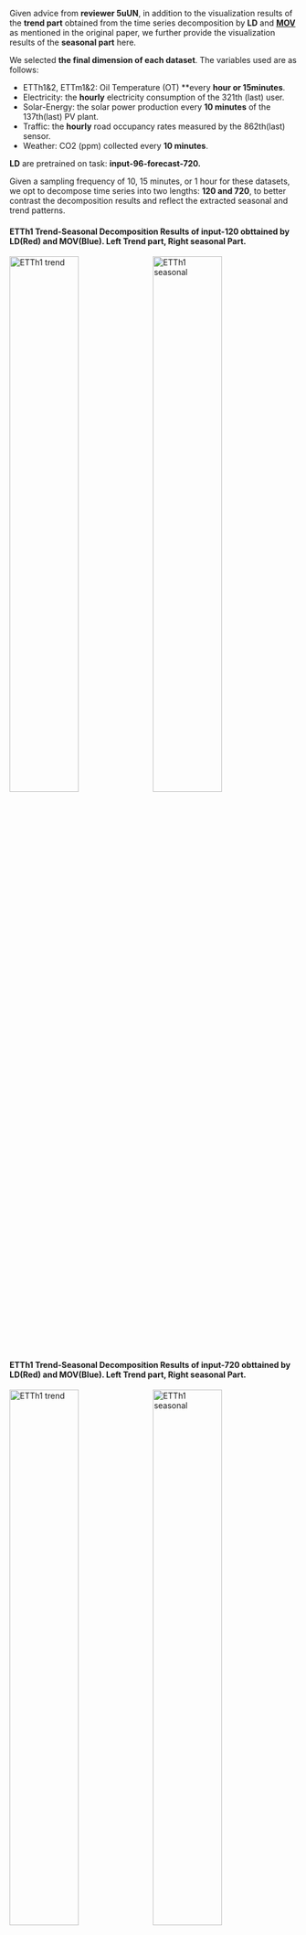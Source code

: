 Given advice from **reviewer 5uUN**, in addition to the visualization results of the **trend part** obtained from the time series decomposition by **LD** and **[MOV](https://arxiv.org/abs/2106.13008)** as mentioned in the original paper, 
we further provide the visualization results of the **seasonal part** here.

We selected **the final dimension of each dataset**. The variables used are as follows: 
- ETTh1&2, ETTm1&2: Oil Temperature (OT) **every **hour or 15minutes**.
- Electricity: the **hourly** electricity consumption of the 321th (last) user.
- Solar-Energy: the solar power production every **10 minutes** of the 137th(last) PV plant.
- Traffic: the **hourly** road occupancy rates measured by the 862th(last) sensor.
- Weather: CO2 (ppm) collected every **10 minutes**.
  
**LD** are pretrained on task: **input-96-forecast-720.**

Given a sampling frequency of 10, 15 minutes, or 1 hour for these datasets, we opt to decompose time series into two lengths: **120 and 720**, to better contrast the decomposition results and reflect the extracted seasonal and trend patterns.

#### ETTh1 Trend-Seasonal Decomposition Results of input-120 obttained by LD(Red) and MOV(Blue).  Left Trend part, Right seasonal Part.
<img src="Visualiziation_of_STD_120/ETTh1/trend.png" alt="ETTh1 trend" width=49%> <img src="Visualiziation_of_STD_120/ETTh1/season.png" alt="ETTh1 seasonal" width=49%>
#### ETTh1 Trend-Seasonal Decomposition Results of input-720 obttained by LD(Red) and MOV(Blue).  Left Trend part, Right seasonal Part.
<img src="Visualiziation_of_STD_720/ETTh1/trend.png" alt="ETTh1 trend" width=49%> <img src="Visualiziation_of_STD_720/ETTh1/season.png" alt="ETTh1 seasonal" width=49%>
#### ETTh2 Trend-Seasonal Decomposition Results of input-120 obttained by LD(Red) and MOV(Blue).  Left Trend part, Right seasonal Part.
<img src="Visualiziation_of_STD_120/ETTh2/trend.png" alt="ETTh2 trend" width=49%> <img src="Visualiziation_of_STD_120/ETTh2/season.png" alt="ETTh2 seasonal" width=49%>
#### ETTh2 Trend-Seasonal Decomposition Results of input-720 obttained by LD(Red) and MOV(Blue).  Left Trend part, Right seasonal Part.
<img src="Visualiziation_of_STD_720/ETTh2/trend.png" alt="ETTh2 trend" width=49%> <img src="Visualiziation_of_STD_720/ETTh2/season.png" alt="ETTh2 seasonal" width=49%>
#### ETTm1 Trend-Seasonal Decomposition Results of input-120 obttained by LD(Red) and MOV(Blue).  Left Trend part, Right seasonal Part.
<img src="Visualiziation_of_STD_120/ETTm1/trend.png" alt="ETTm1 trend" width=49%> <img src="Visualiziation_of_STD_120/ETTm1/season.png" alt="ETTm1 seasonal" width=49%>
#### ETTm1 Trend-Seasonal Decomposition Results of input-720 obttained by LD(Red) and MOV(Blue).  Left Trend part, Right seasonal Part.
<img src="Visualiziation_of_STD_720/ETTm1/trend.png" alt="ETTm1 trend" width=49%> <img src="Visualiziation_of_STD_720/ETTm1/season.png" alt="ETTm1 seasonal" width=49%>
#### ETTm2 Trend-Seasonal Decomposition Results of input-120 obttained by LD(Red) and MOV(Blue).  Left Trend part, Right seasonal Part.
<img src="Visualiziation_of_STD_120/ETTm2/trend.png" alt="ETTm2 trend" width=49%> <img src="Visualiziation_of_STD_120/ETTm2/season.png" alt="ETTm2 seasonal" width=49%>
#### ETTm2 Trend-Seasonal Decomposition Results of input-720 obttained by LD(Red) and MOV(Blue).  Left Trend part, Right seasonal Part.
<img src="Visualiziation_of_STD_720/ETTm2/trend.png" alt="ETTm2 trend" width=49%> <img src="Visualiziation_of_STD_720/ETTm2/season.png" alt="ETTm2 seasonal" width=49%>
#### Electricity Trend-Seasonal Decomposition Results of input-120 obttained by LD(Red) and MOV(Blue).  Left Trend part, Right seasonal Part.
<img src="Visualiziation_of_STD_120/Electricity/trend.png" alt="Electricity trend" width=49%> <img src="Visualiziation_of_STD_120/Electricity/season.png" alt="Electricity seasonal" width=49%>
#### Electricity Trend-Seasonal Decomposition Results of input-720 obttained by LD(Red) and MOV(Blue).  Left Trend part, Right seasonal Part.
<img src="Visualiziation_of_STD_720/Electricity/trend.png" alt="Electricity trend" width=49%> <img src="Visualiziation_of_STD_720/Electricity/season.png" alt="Electricity seasonal" width=49%>
#### Traffic Trend-Seasonal Decomposition Results of input-120 obttained by LD(Red) and MOV(Blue).  Left Trend part, Right seasonal Part.
<img src="Visualiziation_of_STD_120/Traffic/trend.png" alt="Traffic trend" width=49%> <img src="Visualiziation_of_STD_120/Traffic/season.png" alt="Traffic seasonal" width=49%>
#### Traffic Trend-Seasonal Decomposition Results of input-720 obttained by LD(Red) and MOV(Blue).  Left Trend part, Right seasonal Part.
<img src="Visualiziation_of_STD_720/Traffic/trend.png" alt="Traffic trend" width=49%> <img src="Visualiziation_of_STD_720/Traffic/season.png" alt="Traffic seasonal" width=49%>
#### Solar Trend-Seasonal Decomposition Results of input-120 obttained by LD(Red) and MOV(Blue).  Left Trend part, Right seasonal Part.
<img src="Visualiziation_of_STD_120/Solar/trend.png" alt="Solar trend" width=49%> <img src="Visualiziation_of_STD_120/Solar/season.png" alt="Solar seasonal" width=49%>
#### Solar Trend-Seasonal Decomposition Results of input-720 obttained by LD(Red) and MOV(Blue).  Left Trend part, Right seasonal Part.
<img src="Visualiziation_of_STD_720/Solar/trend.png" alt="Solar trend" width=49%> <img src="Visualiziation_of_STD_720/Solar/season.png" alt="Solar seasonal" width=49%>
#### Weather Trend-Seasonal Decomposition Results of input-120 obttained by LD(Red) and MOV(Blue).  Left Trend part, Right seasonal Part.
<img src="Visualiziation_of_STD_120/Weather/trend.png" alt="Weather trend" width=49%> <img src="Visualiziation_of_STD_120/Weather/season.png" alt="Weather seasonal" width=49%>
#### Weather Trend-Seasonal Decomposition Results of input-720 obttained by LD(Red) and MOV(Blue).  Left Trend part, Right seasonal Part.
<img src="Visualiziation_of_STD_720/Weather/trend.png" alt="Weather trend" width=49%> <img src="Visualiziation_of_STD_720/Weather/season.png" alt="Weather seasonal" width=49%>
